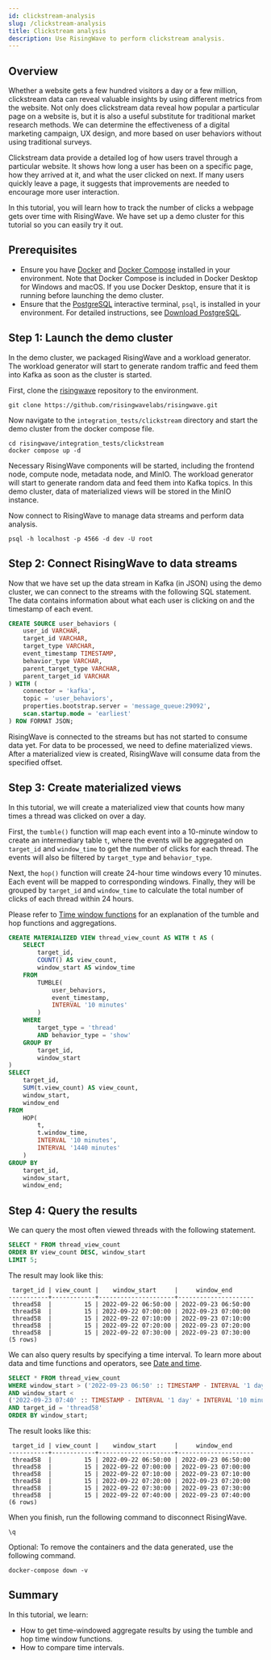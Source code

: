```yaml
---
id: clickstream-analysis
slug: /clickstream-analysis
title: Clickstream analysis
description: Use RisingWave to perform clickstream analysis.
---
```

<head>
  <link rel="canonical" href="https://docs.risingwave.com/docs/current/clickstream-analysis/" />
</head>

## Overview

Whether a website gets a few hundred visitors a day or a few million, clickstream data can reveal valuable insights by using different metrics from the website. Not only does clickstream data reveal how popular a particular page on a website is, but it is also a useful substitute for traditional market research methods. We can determine the effectiveness of a digital marketing campaign, UX design, and more based on user behaviors without using traditional surveys.

Clickstream data provide a detailed log of how users travel through a particular website. It shows how long a user has been on a specific page, how they arrived at it, and what the user clicked on next. If many users quickly leave a page, it suggests that improvements are needed to encourage more user interaction.

In this tutorial, you will learn how to track the number of clicks a webpage gets over time with RisingWave. We have set up a demo cluster for this tutorial so you can easily try it out.

## Prerequisites

* Ensure you have [Docker](https://docs.docker.com/get-docker/) and [Docker Compose](https://docs.docker.com/compose/install/) installed in your environment. Note that Docker Compose is included in Docker Desktop for Windows and macOS. If you use Docker Desktop, ensure that it is running before launching the demo cluster.
* Ensure that the [PostgreSQL](https://www.postgresql.org/docs/current/app-psql.html) interactive terminal, `psql`, is installed in your environment. For detailed instructions, see [Download PostgreSQL](https://www.postgresql.org/download/).

## Step 1: Launch the demo cluster

In the demo cluster, we packaged RisingWave and a workload generator. The workload generator will start to generate random traffic and feed them into Kafka as soon as the cluster is started.

First, clone the [risingwave](https://github.com/risingwavelabs/risingwave) repository to the environment.

```shell
git clone https://github.com/risingwavelabs/risingwave.git
```

Now navigate to the `integration_tests/clickstream` directory and start the demo cluster from the docker compose file.

```shell
cd risingwave/integration_tests/clickstream
docker compose up -d
```

Necessary RisingWave components will be started, including the frontend node, compute node, metadata node, and MinIO. The workload generator will start to generate random data and feed them into Kafka topics. In this demo cluster, data of materialized views will be stored in the MinIO instance.

Now connect to RisingWave to manage data streams and perform data analysis.

```shell
psql -h localhost -p 4566 -d dev -U root
```

## Step 2: Connect RisingWave to data streams

Now that we have set up the data stream in Kafka (in JSON) using the demo cluster, we can connect to the streams with the following SQL statement. The data contains information about what each user is clicking on and the timestamp of each event.

```sql
CREATE SOURCE user_behaviors (
    user_id VARCHAR,
    target_id VARCHAR,
    target_type VARCHAR,
    event_timestamp TIMESTAMP,
    behavior_type VARCHAR,
    parent_target_type VARCHAR,
    parent_target_id VARCHAR
) WITH (
    connector = 'kafka',
    topic = 'user_behaviors',
    properties.bootstrap.server = 'message_queue:29092',
    scan.startup.mode = 'earliest'
) ROW FORMAT JSON;
```

RisingWave is connected to the streams but has not started to consume data yet. For data to be processed, we need to define materialized views. After a materialized view is created, RisingWave will consume data from the specified offset.

## Step 3: Create materialized views

In this tutorial, we will create a materialized view that counts how many times a thread was clicked on over a day.

First, the `tumble()` function will map each event into a 10-minute window to create an intermediary table `t`, where the events will be aggregated on `target_id` and `window_time` to get the number of clicks for each thread. The events will also be filtered by `target_type` and `behavior_type`.

Next, the `hop()` function will create 24-hour time windows every 10 minutes. Each event will be mapped to corresponding windows. Finally, they will be grouped by `target_id` and `window_time` to calculate the total number of clicks of each thread within 24 hours.

Please refer to [Time window functions](/sql/functions-operators/sql-function-time-window.md) for an explanation of the tumble and hop functions and aggregations.

```sql
CREATE MATERIALIZED VIEW thread_view_count AS WITH t AS (
    SELECT
        target_id,
        COUNT() AS view_count,
        window_start AS window_time
    FROM
        TUMBLE(
            user_behaviors,
            event_timestamp,
            INTERVAL '10 minutes'
        )
    WHERE
        target_type = 'thread'
        AND behavior_type = 'show'
    GROUP BY
        target_id,
        window_start
)
SELECT
    target_id,
    SUM(t.view_count) AS view_count,
    window_start,
    window_end
FROM
    HOP(
        t,
        t.window_time,
        INTERVAL '10 minutes',
        INTERVAL '1440 minutes'
    )
GROUP BY
    target_id,
    window_start,
    window_end;
```

## Step 4: Query the results

We can query the most often viewed threads with the following statement.

```sql
SELECT * FROM thread_view_count
ORDER BY view_count DESC, window_start
LIMIT 5;
```

The result may look like this:

```
 target_id | view_count |    window_start     |     window_end      
-----------+------------+---------------------+---------------------
 thread58  |         15 | 2022-09-22 06:50:00 | 2022-09-23 06:50:00
 thread58  |         15 | 2022-09-22 07:00:00 | 2022-09-23 07:00:00
 thread58  |         15 | 2022-09-22 07:10:00 | 2022-09-23 07:10:00
 thread58  |         15 | 2022-09-22 07:20:00 | 2022-09-23 07:20:00
 thread58  |         15 | 2022-09-22 07:30:00 | 2022-09-23 07:30:00
(5 rows)
```

We can also query results by specifying a time interval. To learn more about data and time functions and operators, see [Date and time](/sql/functions-operators/sql-function-datetime.md).

```sql
SELECT * FROM thread_view_count
WHERE window_start > ('2022-09-23 06:50' :: TIMESTAMP - INTERVAL '1 day')
AND window_start < 
('2022-09-23 07:40' :: TIMESTAMP - INTERVAL '1 day' + INTERVAL '10 minutes')
AND target_id = 'thread58'
ORDER BY window_start;
```

The result looks like this:

```
 target_id | view_count |    window_start     |     window_end      
-----------+------------+---------------------+---------------------
 thread58  |         15 | 2022-09-22 06:50:00 | 2022-09-23 06:50:00
 thread58  |         15 | 2022-09-22 07:00:00 | 2022-09-23 07:00:00
 thread58  |         15 | 2022-09-22 07:10:00 | 2022-09-23 07:10:00
 thread58  |         15 | 2022-09-22 07:20:00 | 2022-09-23 07:20:00
 thread58  |         15 | 2022-09-22 07:30:00 | 2022-09-23 07:30:00
 thread58  |         15 | 2022-09-22 07:40:00 | 2022-09-23 07:40:00
(6 rows)
```

When you finish, run the following command to disconnect RisingWave.

```shell
\q
```

Optional: To remove the containers and the data generated, use the following command.

```shell
docker-compose down -v
```

## Summary

In this tutorial, we learn:

* How to get time-windowed aggregate results by using the tumble and hop time window functions.
* How to compare time intervals.
